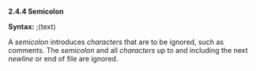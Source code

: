 **2.4.4 Semicolon** 

**Syntax:** ;&#10216;text&#10217; 

A *semicolon* introduces *characters* that are to be ignored, such as comments. The *semicolon* and all *characters* up to and including the next *newline* or end of file are ignored. 

